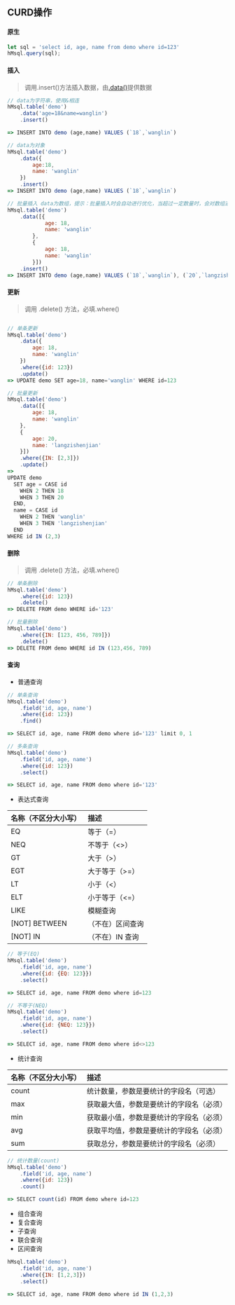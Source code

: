 ## CURD操作

#### 原生
```js
let sql = 'select id, age, name from demo where id=123'
hMsql.query(sql);

```
#### 插入
> 调用.insert()方法插入数据，由[.data()]()提供数据

```javascript 
// data为字符串，使用&相连
hMsql.table('demo')
    .data('age=18&name=wanglin')
    .insert()

=> INSERT INTO demo (age,name) VALUES (`18`,`wanglin`)

// data为对象
hMsql.table('demo')
    .data({
        age:18,
        name: 'wanglin'
    })
    .insert()
=> INSERT INTO demo (age,name) VALUES (`18`,`wanglin`)

// 批量插入 data为数组，提示：批量插入时会自动进行优化，当超过一定数量时，会对数组进行拆分和切换模式，具体可以查看.data()
hMsql.table('demo')
    .data([{
            age: 18,
            name: 'wanglin'
        },
        {
            age: 18,
            name: 'wanglin'
        }])
    .insert()
=> INSERT INTO demo (age,name) VALUES (`18`,`wanglin`), (`20`,`langzishenjian`)

```

#### 更新
> 调用 .delete() 方法，必填.where()

```javascript

// 单条更新
hMsql.table('demo')
    .data({
        age: 18,
        name: 'wanglin'
    })
    .where({id: 123})
    .update()
=> UPDATE demo SET age=18, name='wanglin' WHERE id=123

// 批量更新
hMsql.table('demo')
    .data([{
        age: 18,
        name: 'wanglin'
    },
    {
        age: 20,
        name: 'langzishenjian'
    }])
    .where({IN: [2,3]})
    .update()
=> 
UPDATE demo
  SET age = CASE id
    WHEN 2 THEN 18
    WHEN 3 THEN 20
  END,
  name = CASE id
    WHEN 2 THEN 'wanglin'
    WHEN 3 THEN 'langzishenjian'
  END
WHERE id IN (2,3)

```

#### 删除
> 调用 .delete() 方法，必填.where()

```javascript
// 单条删除
hMsql.table('demo')
    .where({id: 123})
    .delete()
=> DELETE FROM demo WHERE id='123'

// 批量删除
hMsql.table('demo')
    .where({IN: [123, 456, 789]})
    .delete()
=> DELETE FROM demo WHERE id IN (123,456, 789)

```

#### 查询
* 普通查询
```javascript
// 单条查询
hMsql.table('demo')
    .field('id, age, name')
    .where({id: 123})
    .find()

=> SELECT id, age, name FROM demo where id='123' limit 0, 1

// 多条查询
hMsql.table('demo')
    .field('id, age, name')
    .where({id: 123})
    .select()

=> SELECT id, age, name FROM demo where id='123'
```
* 表达式查询

|名称（不区分大小写）  | 描述        |
| ------------- |:------------- |
| EQ            | 等于（=）        |
| NEQ           | 不等于（<>）     |
| GT            | 大于（>）        |
| EGT           | 大于等于（>=）    |
| LT            | 小于（<）        |
| ELT           | 小于等于（<=）    |
| LIKE          | 模糊查询         |
| [NOT] BETWEEN | （不在）区间查询    |
| [NOT] IN      | （不在）IN 查询   |

```javascript
// 等于(EQ)
hMsql.table('demo')
    .field('id, age, name')
    .where({id: {EQ: 123}})
    .select()

=> SELECT id, age, name FROM demo where id=123

// 不等于(NEQ)
hMsql.table('demo')
    .field('id, age, name')
    .where({id: {NEQ: 123}})
    .select()

=> SELECT id, age, name FROM demo where id<>123
```
* 统计查询

|名称（不区分大小写）  | 描述        |
| ------------- |:------------- |
| count         | 统计数量，参数是要统计的字段名（可选）       |
| max           | 获取最大值，参数是要统计的字段名（必须）     |
| min           | 获取最小值，参数是要统计的字段名（必须）     |
| avg           | 获取平均值，参数是要统计的字段名（必须）     |
| sum           | 获取总分，参数是要统计的字段名（必须）       |

```javascript
// 统计数量(count)
hMsql.table('demo')
    .field('id, age, name')
    .where({id: 123})
    .count()

=> SELECT count(id) FROM demo where id=123

```
* 组合查询
* 复合查询
* 子查询
* 联合查询
* 区间查询
```javascript
hMsql.table('demo')
    .field('id, age, name')
    .where({IN: [1,2,3]})
    .select()

=> SELECT id, age, name FROM demo where id IN (1,2,3)
```

